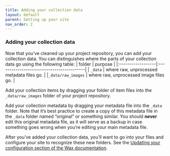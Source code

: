 ```yaml
---
title: Adding your collection data
layout: default
parent: Setting up your site
nav_order: 2
---
```

### **Adding your collection data**

Now that you’ve cleaned up your project repository, you can add your collection data. You can distinguishes where the parts of your collection data go using the following table:
| folder            | purpose                                   |
|:------------------|:------------------------------------------|
| `_data`           | where raw, unprocessed metadata files go. |
|`_data/raw_images` | where raw, unprocessed image files go.    |


Add your collection items by dragging your folder of item files into the `_data/raw_images` folder of your project repository.

Add your collection metadata by dragging your metadata file into the `_data` folder. Note that it’s best practice to create a copy of this metadata file in the `_data` folder named “original” or something similar. You should **never** edit this original metadata file, as it will serve as a backup in case something goes wrong when you’re editing your main metadata file.

After you’ve added your collection data, you’ll want to go into your files and configure your site to recognize these new folders. See the [Updating your configuration section of the Wax documentation](https://minicomp.github.io/wiki/wax/setting-up-your-site/updating-your-configuration/).
